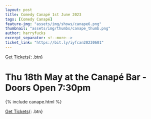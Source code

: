 ```yaml
---
layout: post
title: Comedy Canapé 1st June 2023
tags: [Comedy Canapé]
feature-img: "assets/img/shows/canape6.png"
thumbnail: "assets/img/thumbs/canape_thumb.png"
author: harryfucks
excerpt_separator: <!--more-->
ticket_link: "https://bit.ly/iyfcan20230601"
---
```


[Get Tickets]({{page.ticket_link}}){: .btn}

# Thu 18th May at the Canapé Bar - Doors Open 7:30pm

{% include canape.html %}

[Get Tickets]({{page.ticket_link}}){: .btn}
